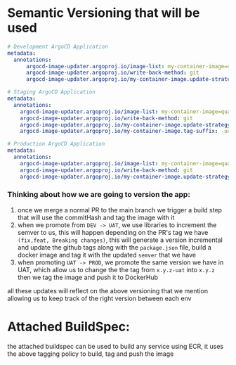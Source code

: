 # Semantic Versioning that will be used

```yaml
# Development ArgoCD Application
metadata:
  annotations:
      argocd-image-updater.argoproj.io/image-list: my-container-image=quay.io/my-org/my-image
      argocd-image-updater.argoproj.io/write-back-method: git
      argocd-image-updater.argoproj.io/my-container-image.update-strategy: latest

# Staging ArgoCD Application
metadata:
  annotations:
    argocd-image-updater.argoproj.io/image-list: my-container-image=quay.io/my-org/my-image
    argocd-image-updater.argoproj.io/write-back-method: git
    argocd-image-updater.argoproj.io/my-container-image.update-strategy: semver
    argocd-image-updater.argoproj.io/my-container-image.tag-suffix: -uat

# Production ArgoCD Application
metadata:
  annotations:
    argocd-image-updater.argoproj.io/image-list: my-container-image=quay.io/my-org/my-image
    argocd-image-updater.argoproj.io/write-back-method: git
    argocd-image-updater.argoproj.io/my-container-image.update-strategy: semver
```

### Thinking about how we are going to version the app:

1. once we merge a normal PR to the main branch we trigger a build step that will use the commitHash and tag the image with it
2. when we promote from `DEV -> UAT`, we use libraries to increment the semver to us, this will happen depending on the PR's tag we have `(fix,feat, Breaking changes)`, this will generate a version incremental and update the github tags along with the `package.json` file, build a docker image and tag it with the updated `semver` that we have
3. when promoting `UAT -> PROD`, we promote the same version we have in UAT, which allow us to change the the tag from `x.y.z-uat` into `x.y.z` then we tag the image and push it to DockerHub

all these updates will reflect on the above versioning that we mention allowing us to keep track of the right version between each env

# Attached BuildSpec:

the attached buildspec can be used to build any service using ECR, it uses the above tagging policy to build, tag and push the image
